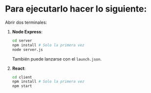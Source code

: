# Para ejecutarlo hacer lo siguiente:

Abrir dos terminales:

1. **Node Express**:

    ```bash
    cd server
    npm install # Solo la primera vez
    node server.js
    ```

    También puede lanzarse con el `launch.json`.

2. **React**:

    ```bash
    cd client
    npm install # Solo la primera vez
    npm start
    ```